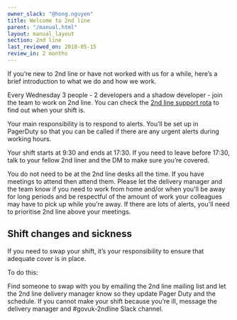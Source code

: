 ```yaml
---
owner_slack: "@hong.nguyen"
title: Welcome to 2nd line
parent: "/manual.html"
layout: manual_layout
section: 2nd line
last_reviewed_on: 2018-05-15
review_in: 2 months
---
```


If you’re new to 2nd line or have not worked with us for a while, here’s a brief introduction to what we do and how we work.

Every Wednesday 3 people - 2 developers and a shadow developer - join the team to work on 2nd line. You can check the [2nd line support rota](https://docs.google.com/spreadsheets/d/1OTVm_k6MDdCFN1EFzrKXWu4iIPI7uR9mssI8AMwn7lU/edit#gid=10) to find out when your shift is.  

Your main responsibility is to respond to alerts. You’ll be set up in PagerDuty so that you can be called if there are any urgent alerts during working hours.

Your shift starts at 9:30 and ends at 17:30. If you need to leave before 17:30, talk to your fellow 2nd liner and the DM to make sure you’re covered.   

You do not need to be at the 2nd line desks all the time. If you have meetings to attend then attend them. Please let the delivery manager and the team know if you need to work from home and/or when you'll be away for long periods and be respectful of the amount of work your colleagues may have to pick up while you're away. If there are lots of alerts, you'll need to prioritise 2nd line above your meetings.

## Shift changes and sickness

If you need to swap your shift, it’s your responsibility to ensure that adequate cover is in place.

To do this:

Find someone to swap with you by emailing the 2nd line mailing list and let the 2nd line delivery manager know so they update Pager Duty and the schedule.
If you cannot make your shift because you’re ill, message the delivery manager and #govuk-2ndline Slack channel.
